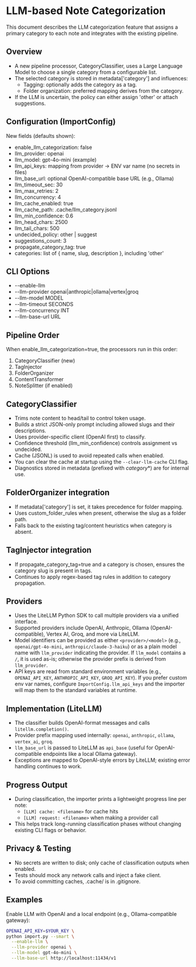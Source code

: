 # LLM-based Note Categorization

This document describes the LLM categorization feature that assigns a primary category to each note and integrates with the existing pipeline.

## Overview
- A new pipeline processor, CategoryClassifier, uses a Large Language Model to choose a single category from a configurable list.
- The selected category is stored in metadata['category'] and influences:
  - Tagging: optionally adds the category as a tag.
  - Folder organization: preferred mapping derives from the category.
- If the LLM is uncertain, the policy can either assign 'other' or attach suggestions.

## Configuration (ImportConfig)
New fields (defaults shown):
- enable_llm_categorization: false
- llm_provider: openai
- llm_model: gpt-4o-mini (example)
- llm_api_keys: mapping from provider -> ENV var name (no secrets in files)
- llm_base_url: optional OpenAI-compatible base URL (e.g., Ollama)
- llm_timeout_sec: 30
- llm_max_retries: 2
- llm_concurrency: 4
- llm_cache_enabled: true
- llm_cache_path: .cache/llm_category.jsonl
- llm_min_confidence: 0.6
- llm_head_chars: 2500
- llm_tail_chars: 500
- undecided_policy: other | suggest
- suggestions_count: 3
- propagate_category_tag: true
- categories: list of { name, slug, description }, including 'other'

## CLI Options
- --enable-llm
- --llm-provider openai|anthropic|ollama|vertex|groq
- --llm-model MODEL
- --llm-timeout SECONDS
- --llm-concurrency INT
- --llm-base-url URL

## Pipeline Order
When enable_llm_categorization=true, the processors run in this order:
1. CategoryClassifier (new)
2. TagInjector
3. FolderOrganizer
4. ContentTransformer
5. NoteSplitter (if enabled)

## CategoryClassifier
- Trims note content to head/tail to control token usage.
- Builds a strict JSON-only prompt including allowed slugs and their descriptions.
- Uses provider-specific client (OpenAI first) to classify.
- Confidence threshold (llm_min_confidence) controls assignment vs undecided.
- Cache (JSONL) is used to avoid repeated calls when enabled.
- You can clear the cache at startup using the `--clear-llm-cache` CLI flag.
- Diagnostics stored in metadata (prefixed with _category_*) are for internal use.

## FolderOrganizer integration
- If metadata['category'] is set, it takes precedence for folder mapping.
- Uses custom_folder_rules when present, otherwise the slug as a folder path.
- Falls back to the existing tag/content heuristics when category is absent.

## TagInjector integration
- If propagate_category_tag=true and a category is chosen, ensures the category slug is present in tags.
- Continues to apply regex-based tag rules in addition to category propagation.

## Providers
- Uses the LiteLLM Python SDK to call multiple providers via a unified interface.
- Supported providers include OpenAI, Anthropic, Ollama (OpenAI-compatible), Vertex AI, Groq, and more via LiteLLM.
- Model identifiers can be provided as either `<provider>/<model>` (e.g., `openai/gpt-4o-mini`, `anthropic/claude-3-haiku`) or as a plain model name with `llm_provider` indicating the provider. If `llm_model` contains a `/`, it is used as-is; otherwise the provider prefix is derived from `llm_provider`.
- API keys are read from standard environment variables (e.g., `OPENAI_API_KEY`, `ANTHROPIC_API_KEY`, `GROQ_API_KEY`). If you prefer custom env var names, configure `ImportConfig.llm_api_keys` and the importer will map them to the standard variables at runtime.

## Implementation (LiteLLM)
- The classifier builds OpenAI-format messages and calls `litellm.completion()`.
- Provider prefix mapping used internally: `openai`, `anthropic`, `ollama`, `vertex_ai`, `groq`.
- `llm_base_url` is passed to LiteLLM as `api_base` (useful for OpenAI-compatible endpoints like a local Ollama gateway).
- Exceptions are mapped to OpenAI-style errors by LiteLLM; existing error handling continues to work.

## Progress Output
- During classification, the importer prints a lightweight progress line per note:
  - `[LLM] cache: <filename>` for cache hits
  - `[LLM] request: <filename>` when making a provider call
- This helps track long-running classification phases without changing existing CLI flags or behavior.

## Privacy & Testing
- No secrets are written to disk; only cache of classification outputs when enabled.
- Tests should mock any network calls and inject a fake client.
- To avoid committing caches, .cache/ is in .gitignore.

## Examples
Enable LLM with OpenAI and a local endpoint (e.g., Ollama-compatible gateway):

```bash
OPENAI_API_KEY=$YOUR_KEY \
python import.py --smart \
  --enable-llm \
  --llm-provider openai \
  --llm-model gpt-4o-mini \
  --llm-base-url http://localhost:11434/v1
```